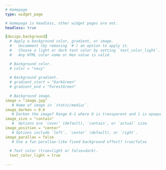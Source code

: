 ```yaml
---
# Homepage
type: widget_page

# Homepage is headless, other widget pages are not.
headless: true

[design.background]
  # Apply a background color, gradient, or image.
  #   Uncomment (by removing `#`) an option to apply it.
  #   Choose a light or dark text color by setting `text_color_light`.
  #   Any HTML color name or Hex value is valid.

  # Background color.
  # color = "navy"
  
  # Background gradient.
  # gradient_start = "DarkGreen"
  # gradient_end = "ForestGreen"
  
  # Background image.
image = "image.jpg"  
   # Name of image in `static/media/`.
image_darken = 0.6  
   # Darken the image? Range 0-1 where 0 is transparent and 1 is opaque.
image_size = "contain"  
   #  Options are `cover` (default), `contain`, or `actual` size.
image_position = "center"  
   # Options include `left`, `center` (default), or `right`.
image_parallax = false  
   # Use a fun parallax-like fixed background effect? true/false
  
  # Text color (true=light or false=dark).
  text_color_light = true
    
---
```

